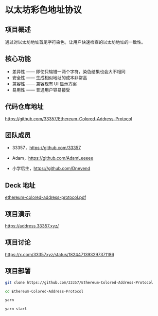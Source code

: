 # 以太坊彩色地址协议

## 项目概述

通过对以太坊地址首尾字符染色，让用户快速检查的以太坊地址的一致性。

## 核心功能

* 差异性 —— 即使只输错一两个字符，染色结果也会大不相同
* 安全性 —— 生成相似地址的成本非常高
* 兼容性 —— 兼容现有 UI 显示方案
* 易用性 —— 普通用户容易接受

## 代码仓库地址

https://github.com/33357/Ethereum-Colored-Address-Protocol

## 团队成员

* 33357，https://github.com/33357

* Adam，https://github.com/AdamLeeeee

* 小学后生，https://github.com/Dnevend

## Deck 地址

[ethereum-colored-address-protocol.pdf](./ethereum-colored-address-protocol.pdf)

## 项目演示

https://address.33357.xyz/

## 项目讨论

https://x.com/33357xyz/status/1824471393297371186

## 项目部署

```bash
git clone https://github.com/33357/Ethereum-Colored-Address-Protocol

cd Ethereum-Colored-Address-Protocol

yarn

yarn start
```